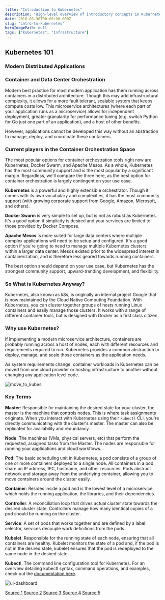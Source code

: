 ```yaml
---
title: "Introduction to Kubernetes"
description: "High-level overview of introductory concepts in Kubernetes."
date: 2018-08-30T00:00:00.000Z
slug: "intro-to-kubernetes"
heroImagePath: null
tags: ["Kubernetes", "Infrastructure"]
---
```


## Kubernetes 101

### Modern Distributed Applications

### Container and Data Center Orchestration

Modern best practice for most modern application has them running across containers in a distributed architecture. Though this may add infrastructural complexity, it allows for a more fault tolerant, scalable system that keeps compute costs low. This microservice architectures (where each part of your application runs as a microservice) allows for independent deployment, greater granularity for performance tuning (e.g. switch Python for Go just one part of an application), and a host of other benefits.

However, applications cannot be developed this way without an abstraction to manage, deploy, and coordinate these containers.

### Current players in the Container Orchestration Space

The most popular options for container orchestration tools right now are Kubernetes, Docker Swarm, and Apache Mesos. As a whole, Kubernetes  has the most community support and is the most popular by a significant margin. Regardless, we'll compare the three here, as the best option for container orchestration is largely contingent on your use case.

**Kubernetes** is a powerful and highly extensible orchestrator. Though it comes with its own vocabulary and complexities, it has the most community support (with growing corporate support from Google, Amazon, Microsoft, and others).

**Docker Swarm** is very simple to set up, but is not as robust as Kubernetes. It's a good option if simplicity is desired and your services are limited to those provided by Docker Compose.

**Apache Mesos** is more suited for large data centers where multiple complex applications will need to be setup and configured. It's a good option if you're going to need to manage multiple Kubernetes clusters within a larger data center. Mesos existed prior to the widespread interest in containerization, and is therefore less geared towards running containers.

The best option should depend on your use case, but Kubernetes has the strongest community support, upward-trending development, and flexibility.


### So What is Kubernetes Anyway?

Kubernetes, also known as k8s, is originally an internal project Google that is now maintained by the Cloud Native Computing  Foundation. With Kubernetes, you can cluster together groups of hosts running Linux containers and easily manage those clusters. It works with a range of different container tools, but is designed with Docker as a first class citizen.

    
### Why use Kubernetes?

If implementing a modern microservice architecture, containers are probably running across a host of nodes, each with different resources and requirements required to run. Kubernetes provides a common abstraction to deploy, manage, and scale those containers as the application needs. 

As system requirements change, container workloads in Kubernetes can be moved from one cloud provider or hosting infrastructure to another without changing any application level code.

![move_to_kubes](https://assets.astronomer.io/website/img/guides/move_to_kubes.jpg)


### Key Terms

**Master**: Responsible for maintaining the desired state for your cluster, the master is the machine that controls nodes. This is where task assignments originate. When you interact with Kubernetes using their `kubectl` CLI, you're directly communicating with the cluster's master. The master can also be replicated for availability and redundancy.

**Node**: The machines (VMs, physical servers, etc) that perform the requested, assigned tasks from the Master. The nodes are responsible for running your applications and cloud workflows.

**Pod**: The basic scheduling unit in Kubernetes, a pod consists of a group of one or more containers deployed to a single node. All containers in a pod share an IP address, IPC, hostname, and other resources. Pods abstract network and storage away from the underlying container, allowing you to move containers around the cluster easily.

**Container**: Resides inside a pod and is the lowest level of a microservice which holds the running application, the libraries, and their dependencies. 

**Controller**: A reconciliation loop that drives actual cluster state towards the desired cluster state. Controllers manage how many identical copies of a pod should be running on the cluster.

**Service**: A set of pods that works together and are defined by a label selector, services decouple work definitions from the pods.

**Kubelet**: Responsible for the running state of each node, ensuring that all containers are healthy. Kubelet monitors the state of a pod and, if the pod is not in the desired state, kubelet ensures that the pod is redeployed to the same node in the desired state.

**Kubectl**: The command line configuration tool for Kubernetes. For an overview detailing kubectl syntax, command operations, and examples, check out the [documentation here](https://kubernetes.io/docs/reference/kubectl/overview/).

![ui-dashboard](https://assets.astronomer.io/website/img/guides/ui-dashboard.png)



[Source 1](https://searchitoperations.techtarget.com/definition/Google-Kubernetes)
[Source 2](https://codefresh.io/kubernetes-tutorial/kubernetes-vs-docker-swarm-vs-apache-mesos/)
[Source 3](https://en.wikipedia.org/wiki/Kubernetes#Controllers)
[Source 4](https://www.redhat.com/en/topics/containers/what-is-kubernetes)
[Source 5](https://kubernetes.io/docs/concepts/overview/components/)



